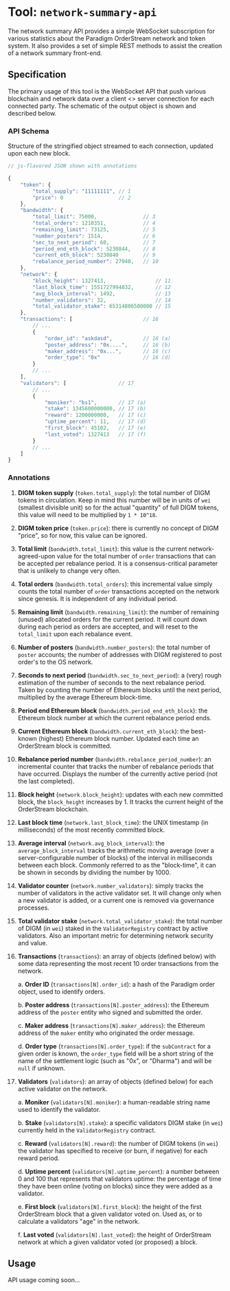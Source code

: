 # Tool: `network-summary-api`

The network summary API provides a simple WebSocket subscription for various statistics about the Paradigm OrderStream network and token system. It also provides a set of simple REST methods to assist the creation of a network summary front-end. 

## Specification

The primary usage of this tool is the WebSocket API that push various blockchain and network data over a client <> server connection for each connected party. The schematic of the output object is shown and described below.

### API Schema

Structure of the stringified object streamed to each connection, updated upon each new block. 

```js
// js-flavored JSON shown with annotations

{
    "token": {
        "total_supply": "11111111", // 1                   
        "price": 0                  // 2
    },
    "bandwidth": {      
        "total_limit": 75000,               // 3
        "total_orders": 1210351,            // 4
        "remaining_limit": 73125,           // 5
        "number_posters": 1514,             // 6
        "sec_to_next_period": 60,           // 7
        "period_end_eth_block": 5230844,    // 8
        "current_eth_block": 5230840        // 9
        "rebalance_period_number": 27940,   // 10
    },
    "network": {
        "block_height": 1327413,                // 11
        "last_block_time": 1551727994832,       // 12
        "avg_block_interval": 1492,             // 13
        "number_validators": 32,                // 14
        "total_validator_stake": 65314806500000 // 15
    },
    "transactions": [                       // 16
        // ...
        {   
            "order_id": "askdasd",          // 16 (a)     
            "poster_address": "0x....",     // 16 (b)
            "maker_address": "0x...",       // 16 (c)
            "order_type": "0x"              // 16 (d)
        }
        // ...
    ],
    "validators": [                 // 17
        // ...
        {
            "moniker": "bs1",       // 17 (a)
            "stake": 1345600000000, // 17 (b)
            "reward": 1200000000,   // 17 (c)
            "uptime_percent": 11,   // 17 (d)
            "first_block": 45102,   // 17 (e)
            "last_voted": 1327413   // 17 (f)
        }
        // ...
    ]
}
```

### Annotations

1. **DIGM token supply** (`token.total_supply`): the total number of DIGM tokens in circulation. Keep in mind this number will be in units of `wei` (smallest divisible unit) so for the actual "quantity" of full DIGM tokens, this value will need to be multiplied by `1 * 10^18`.

1. **DIGM token price** (`token.price`): there is currently no concept of DIGM "price", so for now, this value can be ignored. 

1. **Total limit** (`bandwidth.total_limit`): this value is the current network-agreed-upon value for the total number of `order` transactions that can be accepted per rebalance period. It is a consensus-critical parameter that is unlikely to change very often.

1. **Total orders** (`bandwidth.total_orders`): this incremental value simply counts the total number of `order` transactions accepted on the network since genesis. It is independent of any individual period.

1. **Remaining limit** (`bandwidth.remaining_limit`): the number of remaining (unused) allocated orders for the current period. It will count down during each period as orders are accepted, and will reset to the `total_limit` upon each rebalance event. 

1. **Number of posters** (`bandwidth.number_posters`): the total number of `poster` accounts; the number of addresses with DIGM registered to post order's to the OS network.

1. **Seconds to next period** (`bandwidth.sec_to_next_period`): a (very) rough estimation of the number of seconds to the next rebalance period. Taken by counting the number of Ethereum blocks until the next period, multiplied by the average Ethereum block-time.

1. **Period end Ethereum block** (`bandwidth.period_end_eth_block`): the Ethereum block number at which the current rebalance period ends.

1. **Current Ethereum block** (`bandwidth.current_eth_block`): the best-known (highest) Ethereum block number. Updated each time an OrderStream block is committed.

1. **Rebalance period number** (`bandwidth.rebalance_period_number`): an incremental counter that tracks the number of rebalance periods that have occurred. Displays the number of the currently active period (not the last completed).

1. **Block height** (`network.block_height`): updates with each new committed block, the `block_height` increases by 1. It tracks the current height of the OrderStream blockchain. 

1. **Last block time** (`network.last_block_time`): the UNIX timestamp (in milliseconds) of the most recently committed block.

1. **Average interval** (`network.avg_block_interval`): the `average_block_interval` tracks the arithmetic moving average (over a server-configurable number of blocks) of the interval in milliseconds between each block. Commonly referred to as the "block-time", it can be shown in seconds by dividing the number by 1000.

1. **Validator counter** (`network.number_validators`): simply tracks the number of validators in the active validator set. It will change only when a new validator is added, or a current one is removed via governance processes. 

1. **Total validator stake** (`network.total_validator_stake`): the total number of DIGM (in `wei`) staked in the `ValidatorRegistry` contract by active validators. Also an important metric for determining network security and value. 

1. **Transactions** (`transactions`): an array of objects (defined below) with some data representing the most recent 10 order transactions from the network.

    a. **Order ID** (`transactions[N].order_id`): a hash of the Paradigm order object, used to identify orders.

    b. **Poster address** (`transactions[N].poster_address`): the Ethereum address of the `poster` entity who signed and submitted the order.

    c. **Maker address** (`transactions[N].maker_address`): the Ethereum address of the `maker` entity who originated the order message.

    d. **Order type** (`transactions[N].order_type`): if the `subContract` for a given order is known, the `order_type` field will be a short string of the name of the settlement logic (such as "0x", or "Dharma") and will be `null` if unknown.

1. **Validators** (`validators`): an array of objects (defined below) for each active validator on the network. 

    a. **Moniker** (`validators[N].moniker`): a human-readable string name used to identify the validator.

    b. **Stake** (`validators[N].stake`): a specific validators DIGM stake (in `wei`) currently held in the `ValidatorRegistry` contract.

    c. **Reward** (`validators[N].reward`): the number of DIGM tokens (in `wei`) the validator has specified to receive (or burn, if negative) for each reward period.

    d. **Uptime percent** (`validators[N].uptime_percent`): a number between 0 and 100 that represents that validators uptime: the percentage of time they have been online (voting on blocks) since they were added as a validator.

    e. **First block** (`validators[N].first_block`): the height of the first OrderStream block that a given validator voted on. Used as, or to calculate a validators "age" in the network.

    f. **Last voted** (`validators[N].last_voted`): the height of OrderStream network at which a given validator voted (or proposed) a block.

## Usage

API usage coming soon...
